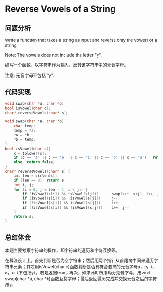 #  Reverse Vowels of a String

## 问题分析
Write a function that takes a string as input and reverse only the vowels of a string.

Note: The vowels does not include the letter "y".

编写一个函数，以字符串作为输入，反转该字符串中的元音字母。

注意: 元音字母不包括 "y".

## 代码实现
``` C
void swap(char *a, char *b);
bool isVowel(char c);
char* reverseVowels(char* s);

void swap(char *a, char *b){
    char temp;
    temp = *a;
    *a = *b;
    *b = temp;
}
bool isVowel(char c){
    c = tolower(c);
    if (c == 'a' || c == 'e' || c == 'i' || c == 'o' || c == 'u')   return true;
    else  return false;
}
char* reverseVowels(char* s) {
    int len = strlen(s);
    if (len == 0)  return s;
    int i, j;
    for (i = 0, j = len - 1; i < j;) {
        if (isVowel(s[i]) && isVowel(s[j]))      swap(s+i, s+j), i++, j--;
        if (isVowel(s[i]) && !isVowel(s[j]))     j--;
        if (!isVowel(s[i]) && isVowel(s[j]))     i++;
        if (!isVowel(s[i]) && !isVowel(s[j]))    i++, j--;
    }
    return s;
}
```

## 总结体会

本题主要考察字符串的操作，即字符串的遍历和字符互换等。

在算法设计上，首先判断是否为空字符串；然后用两个指针从首尾向中间来遍历字符串元素；其次用isVowel(char c)函数判断是否有符合要求的元音字母a，e，i，o，u（不包括y），若是返回true；再次，如果此时所指均为元音字母，用void swap(char *a, char *b)函数互换字母；最后返回遍历完成并交换元音之后的字符串s。

